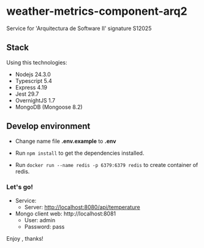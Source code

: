 # weather-metrics-component-arq2

Service for 'Arquitectura de Software II' signature S12025

## Stack

Using this technologies:

- Nodejs 24.3.0
- Typescript 5.4
- Express 4.19
- Jest 29.7
- OvernightJS 1.7
- MongoDB (Mongoose 8.2)

## Develop environment

- Change name file **.env.example** to **.env**

- Run `npm install` to get the dependencies installed.

- Run `docker run --name redis -p 6379:6379 redis` to create container of redis.

### Let's go!

- Service:
  - Server: [http://localhost:8080/api/temperature](http://localhost:8081/api/report)
- Mongo client web: http://localhost:8081
  - User: admin
  - Password: pass


Enjoy , thanks!

